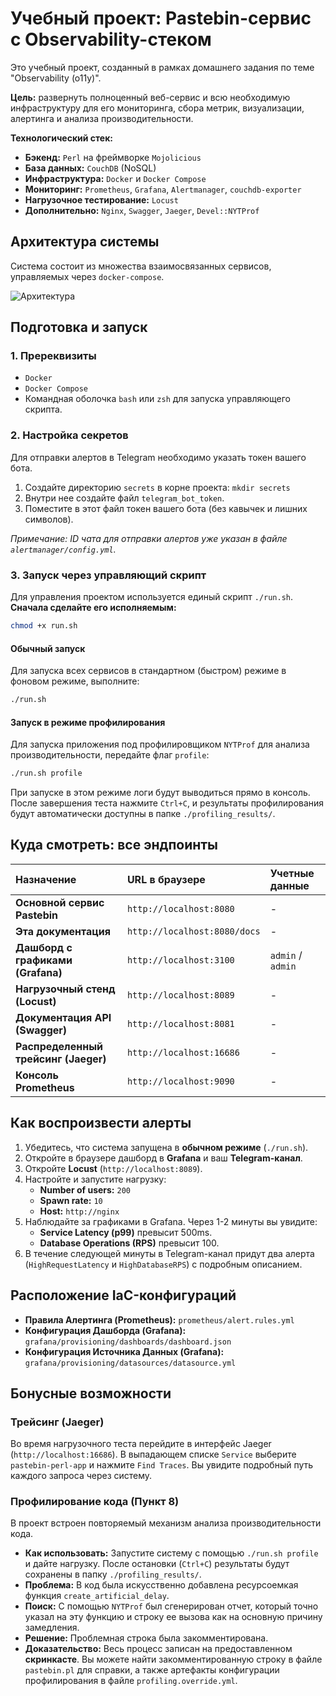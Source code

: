 # Учебный проект: Pastebin-сервис с Observability-стеком

Это учебный проект, созданный в рамках домашнего задания по теме "Observability (o11y)".

**Цель:** развернуть полноценный веб-сервис и всю необходимую инфраструктуру для его мониторинга, сбора метрик, визуализации, алертинга и анализа производительности.

**Технологический стек:**

*   **Бэкенд:** `Perl` на фреймворке `Mojolicious`
*   **База данных:** `CouchDB` (NoSQL)
*   **Инфраструктура:** `Docker` и `Docker Compose`
*   **Мониторинг:** `Prometheus`, `Grafana`, `Alertmanager`, `couchdb-exporter`
*   **Нагрузочное тестирование:** `Locust`
*   **Дополнительно:** `Nginx`, `Swagger`, `Jaeger`, `Devel::NYTProf`

## Архитектура системы

Система состоит из множества взаимосвязанных сервисов, управляемых через `docker-compose`.

![Архитектура](/images/architecture.svg)

## Подготовка и запуск

### 1. Пререквизиты
*   `Docker`
*   `Docker Compose`
*   Командная оболочка `bash` или `zsh` для запуска управляющего скрипта.

### 2. Настройка секретов
Для отправки алертов в Telegram необходимо указать токен вашего бота.

1.  Создайте директорию `secrets` в корне проекта: `mkdir secrets`
2.  Внутри нее создайте файл `telegram_bot_token`.
3.  Поместите в этот файл токен вашего бота (без кавычек и лишних символов).

*Примечание: ID чата для отправки алертов уже указан в файле `alertmanager/config.yml`.*

### 3. Запуск через управляющий скрипт
Для управления проектом используется единый скрипт `./run.sh`. **Сначала сделайте его исполняемым:**
```bash
chmod +x run.sh
```

#### Обычный запуск
Для запуска всех сервисов в стандартном (быстром) режиме в фоновом режиме, выполните:
```bash
./run.sh
```

#### Запуск в режиме профилирования
Для запуска приложения под профилировщиком `NYTProf` для анализа производительности, передайте флаг `profile`:
```bash
./run.sh profile
```
При запуске в этом режиме логи будут выводиться прямо в консоль. После завершения теста нажмите `Ctrl+C`, и результаты профилирования будут автоматически доступны в папке `./profiling_results/`.

## Куда смотреть: все эндпоинты

| Назначение | URL в браузере | Учетные данные |
| :--- | :--- | :--- |
| **Основной сервис Pastebin** | `http://localhost:8080` | - |
| **Эта документация** | `http://localhost:8080/docs` | - |
| **Дашборд с графиками (Grafana)** | `http://localhost:3100` | `admin` / `admin` |
| **Нагрузочный стенд (Locust)** | `http://localhost:8089` | - |
| **Документация API (Swagger)** | `http://localhost:8081` | - |
| **Распределенный трейсинг (Jaeger)**| `http://localhost:16686`| - |
| **Консоль Prometheus** | `http://localhost:9090` | - |

## Как воспроизвести алерты

1.  Убедитесь, что система запущена в **обычном режиме** (`./run.sh`).
2.  Откройте в браузере дашборд в **Grafana** и ваш **Telegram-канал**.
3.  Откройте **Locust** (`http://localhost:8089`).
4.  Настройте и запустите нагрузку:
    *   **Number of users:** `200`
    *   **Spawn rate:** `10`
    *   **Host:** `http://nginx`
5.  Наблюдайте за графиками в Grafana. Через 1-2 минуты вы увидите:
    *   **Service Latency (p99)** превысит 500ms.
    *   **Database Operations (RPS)** превысит 100.
6.  В течение следующей минуты в Telegram-канал придут два алерта (`HighRequestLatency` и `HighDatabaseRPS`) с подробным описанием.

## Расположение IaC-конфигураций

*   **Правила Алертинга (Prometheus):** `prometheus/alert.rules.yml`
*   **Конфигурация Дашборда (Grafana):** `grafana/provisioning/dashboards/dashboard.json`
*   **Конфигурация Источника Данных (Grafana):** `grafana/provisioning/datasources/datasource.yml`

## Бонусные возможности

### Трейсинг (Jaeger)
Во время нагрузочного теста перейдите в интерфейс Jaeger (`http://localhost:16686`). В выпадающем списке `Service` выберите `pastebin-perl-app` и нажмите `Find Traces`. Вы увидите подробный путь каждого запроса через систему.

### Профилирование кода (Пункт 8)
В проект встроен повторяемый механизм анализа производительности кода.
*   **Как использовать:** Запустите систему с помощью `./run.sh profile` и дайте нагрузку. После остановки (`Ctrl+C`) результаты будут сохранены в папку `./profiling_results/`.
*   **Проблема:** В код была искусственно добавлена ресурсоемкая функция `create_artificial_delay`.
*   **Поиск:** С помощью `NYTProf` был сгенерирован отчет, который точно указал на эту функцию и строку ее вызова как на основную причину замедления.
*   **Решение:** Проблемная строка была закомментирована.
*   **Доказательство:** Весь процесс записан на предоставленном **скринкасте**. Вы можете найти закомментированную строку в файле `pastebin.pl` для справки, а также артефакты конфигурации профилирования в файле `profiling.override.yml`.
